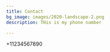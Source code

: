 ```yaml
---
title: Contact
bg_image: images/2020-landscape-2.png
description: THis is my phone number

---
```

\+11234567890